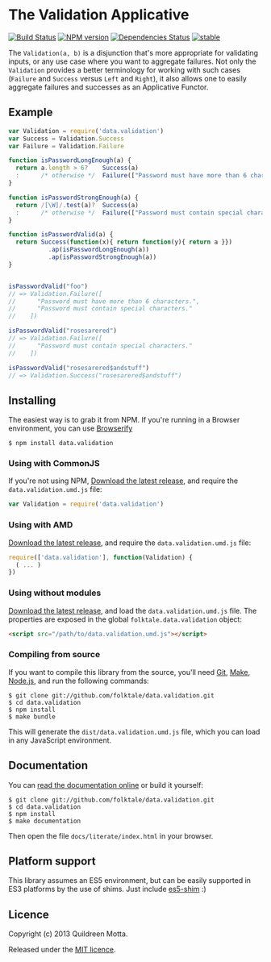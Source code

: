 The Validation Applicative
==========================

[![Build Status](https://secure.travis-ci.org/folktale/data.validation.png?branch=master)](https://travis-ci.org/folktale/data.validation)
[![NPM version](https://badge.fury.io/js/data.validation.png)](http://badge.fury.io/js/data.validation)
[![Dependencies Status](https://david-dm.org/folktale/data.validation.png)](https://david-dm.org/folktale/data.validation)
[![stable](http://hughsk.github.io/stability-badges/dist/stable.svg)](http://github.com/hughsk/stability-badges)

The `Validation(a, b)` is a disjunction that's more appropriate for validating
inputs, or any use case where you want to aggregate failures. Not only the
`Validation` provides a better terminology for working with such cases
(`Failure` and `Success` versus `Left` and `Right`), it also allows one to
easily aggregate failures and successes as an Applicative Functor.


## Example

```js
var Validation = require('data.validation')
var Success = Validation.Success
var Failure = Validation.Failure

function isPasswordLongEnough(a) {
  return a.length > 6?    Success(a)
  :      /* otherwise */  Failure(["Password must have more than 6 characters"])
}

function isPasswordStrongEnough(a) {
  return /[\W]/.test(a)?  Success(a)
  :      /* otherwise */  Failure(["Password must contain special characters"])
}

function isPasswordValid(a) {
  return Success(function(x){ return function(y){ return a }})
           .ap(isPasswordLongEnough(a))
           .ap(isPasswordStrongEnough(a))
}


isPasswordValid("foo")
// => Validation.Failure([
//      "Password must have more than 6 characters.",
//      "Password must contain special characters."
//    ])

isPasswordValid("rosesarered")
// => Validation.Failure([
//      "Password must contain special characters."
//    ])

isPasswordValid("rosesarered$andstuff")
// => Validation.Success("rosesarered$andstuff")
```


## Installing

The easiest way is to grab it from NPM. If you're running in a Browser
environment, you can use [Browserify][]

    $ npm install data.validation


### Using with CommonJS

If you're not using NPM, [Download the latest release][release], and require
the `data.validation.umd.js` file:

```js
var Validation = require('data.validation')
```


### Using with AMD

[Download the latest release][release], and require the `data.validation.umd.js`
file:

```js
require(['data.validation'], function(Validation) {
  ( ... )
})
```


### Using without modules

[Download the latest release][release], and load the `data.validation.umd.js`
file. The properties are exposed in the global `folktale.data.validation` object:

```html
<script src="/path/to/data.validation.umd.js"></script>
```


### Compiling from source

If you want to compile this library from the source, you'll need [Git][],
[Make][], [Node.js][], and run the following commands:

    $ git clone git://github.com/folktale/data.validation.git
    $ cd data.validation
    $ npm install
    $ make bundle
    
This will generate the `dist/data.validation.umd.js` file, which you can load in
any JavaScript environment.

    
## Documentation

You can [read the documentation online][docs] or build it yourself:

    $ git clone git://github.com/folktale/data.validation.git
    $ cd data.validation
    $ npm install
    $ make documentation

Then open the file `docs/literate/index.html` in your browser.


## Platform support

This library assumes an ES5 environment, but can be easily supported in ES3
platforms by the use of shims. Just include [es5-shim][] :)


## Licence

Copyright (c) 2013 Quildreen Motta.

Released under the [MIT licence](https://github.com/folktale/data.validation/blob/master/LICENCE).

<!-- links -->
[Fantasy Land]: https://github.com/fantasyland/fantasy-land
[Browserify]: http://browserify.org/
[Git]: http://git-scm.com/
[Make]: http://www.gnu.org/software/make/
[Node.js]: http://nodejs.org/
[es5-shim]: https://github.com/kriskowal/es5-shim
[docs]: http://folktale.github.io/data.validation
<!-- [release: https://github.com/folktale/data.validation/releases/download/v$VERSION/data.validation-$VERSION.tar.gz] -->
[release]: https://github.com/folktale/data.validation/releases/download/v1.0.0/data.validation-1.0.0.tar.gz
<!-- [/release] -->

